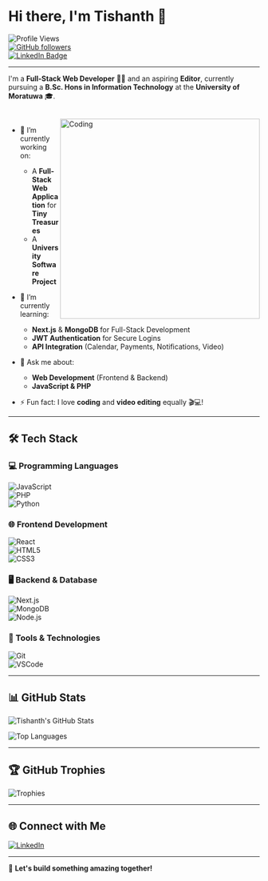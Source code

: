 # Hi there, I'm **Tishanth** 👋  

![Profile Views](https://komarev.com/ghpvc/?username=Tishanth-07&color=blueviolet&style=flat-square)  
[![GitHub followers](https://img.shields.io/github/followers/Tishanth-07?label=Follow&style=social)](https://github.com/Tishanth-07)  
[![LinkedIn Badge](https://img.shields.io/badge/-Tishanth-blue?style=flat-square&logo=Linkedin&logoColor=white&link=https://www.linkedin.com/in/tishanth-sivakumar-61479a267/)](https://www.linkedin.com/in/tishanth-sivakumar-61479a267/)  

---

I'm a **Full-Stack Web Developer** 👨‍💻 and an aspiring **Editor**, currently pursuing a **B.Sc. Hons in Information Technology** at the **University of Moratuwa** 🎓.  

<br>  

<img align="right" alt="Coding" width="400" src="https://camo.githubusercontent.com/d746b28c26d0b1a7a7b875d8a3cba8b4f28eb7c4f4b9f2ad253ba40a6bb0daca/68747470733a2f2f7777772e6461746f6f6e2e636f6d2f696d616765732f6e6577736c65747465722f646576656c6f706572732d776f726c64636f64696e672d61692d67702d312e77656270">  

- 🔭 I’m currently working on:  
  - A **Full-Stack Web Application** for **Tiny Treasures**  
  - A **University Software Project**  
- 🌱 I’m currently learning:  
  - **Next.js** & **MongoDB** for Full-Stack Development  
  - **JWT Authentication** for Secure Logins  
  - **API Integration** (Calendar, Payments, Notifications, Video)  
- 💬 Ask me about:  
  - **Web Development** (Frontend & Backend)  
  - **JavaScript & PHP**  

- ⚡ Fun fact: I love **coding** and **video editing** equally 🎬💻!  

---

## 🛠️ Tech Stack  

### 💻 Programming Languages  
![JavaScript](https://img.shields.io/badge/-JavaScript-yellow?style=flat-square&logo=javascript)  
![PHP](https://img.shields.io/badge/-PHP-blue?style=flat-square&logo=php)  
![Python](https://img.shields.io/badge/-Python-green?style=flat-square&logo=python)  

### 🌐 Frontend Development  
![React](https://img.shields.io/badge/-React-blue?style=flat-square&logo=react)  
![HTML5](https://img.shields.io/badge/-HTML5-orange?style=flat-square&logo=html5)  
![CSS3](https://img.shields.io/badge/-CSS3-blue?style=flat-square&logo=css3)  

### 🖥️ Backend & Database  
![Next.js](https://img.shields.io/badge/-Next.js-black?style=flat-square&logo=next.js)  
![MongoDB](https://img.shields.io/badge/-MongoDB-green?style=flat-square&logo=mongodb)  
![Node.js](https://img.shields.io/badge/-Node.js-darkgreen?style=flat-square&logo=node.js)  

### 🔧 Tools & Technologies  
![Git](https://img.shields.io/badge/-Git-black?style=flat-square&logo=git)  
![VSCode](https://img.shields.io/badge/-VSCode-blue?style=flat-square&logo=visual-studio-code)  

---

## 📊 GitHub Stats  

![Tishanth's GitHub Stats](https://github-readme-stats.vercel.app/api?username=Tishanth-07&show_icons=true&theme=radical)  

![Top Languages](https://github-readme-stats.vercel.app/api/top-langs/?username=Tishanth-07&layout=compact&theme=radical)  

---

## 🏆 GitHub Trophies  

![Trophies](https://github-profile-trophy.vercel.app/?username=Tishanth-07&theme=onedark)  

---

## 🌐 Connect with Me  

[![LinkedIn](https://img.shields.io/badge/-LinkedIn-blue?style=flat-square&logo=linkedin&link=https://www.linkedin.com/in/tishanth-sivakumar-61479a267/)](https://www.linkedin.com/in/tishanth-sivakumar-61479a267/)  

---

🚀 **Let's build something amazing together!**  
